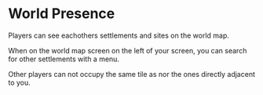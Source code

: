 # World Presence
Players can see eachothers settlements and sites on the world map.

When on the world map screen on the left of your screen, you can search for other settlements with a menu.

Other players can not occupy the same tile as nor the ones directly adjacent to you.
